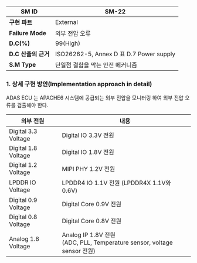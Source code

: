 
| **SM ID**          | SM-22                                  |
| ------------------ | -------------------------------------- |
| **구현 파트**          | External                               |
| **Failure Mode**   | 외부 전압 오류                               |
| **D.C(%)**         | 99(High)                               |
| **D.C** **산출의 근거** | ISO26262-5, Annex D 표 D.7 Power supply |
| **S.M Type**       | 단일점 결함을 막는 안전 메커니즘                     |
### 1. 상세 구현 방안(Implementation approach in detail)
ADAS ECU 는 APACHE6 시스템에 공급되는 외부 전압을 모니터링 하여 외부 전압 오류를 검출해야 한다.

| **외부 전원**           | **내용**                                                                 |
| ------------------- | ---------------------------------------------------------------------- |
| Digital 3.3 Voltage | Digital IO 3.3V 전원                                                     |
| Digital 1.8 Voltage | Digital IO 1.8V 전원                                                     |
| Digital 1.2 Voltage | MIPI PHY 1.2V 전원                                                       |
| LPDDR IO Voltage    | LPDDR4 IO 1.1V 전원 (LPDDR4X 1.1V와 0.6V)                                 |
| Digital 0.9 Voltage | Digital Core 0.9V 전원                                                   |
| Digital 0.8 Voltage | Digital Core 0.8V 전원                                                   |
| Analog 1.8 Voltage  | Analog IP 1.8V 전원<br>(ADC, PLL, Temperature sensor, voltage sensor 전원) |
